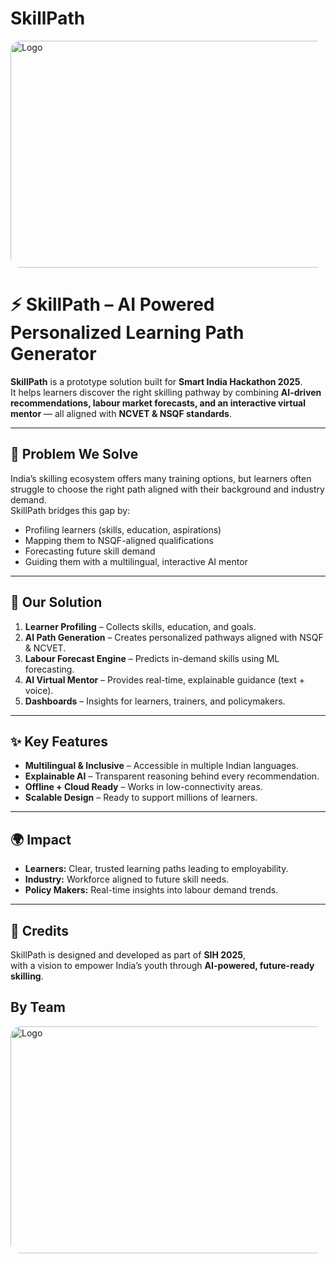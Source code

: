 # SkillPath
<img width="1024" height="363" alt="Logo" src="https://github.com/user-attachments/assets/7426e1e2-01fc-4be6-a5bb-982ccaeb9201" style="border-radius:16px;" />

# ⚡ SkillPath – AI Powered Personalized Learning Path Generator

**SkillPath** is a prototype solution built for **Smart India Hackathon 2025**.  
It helps learners discover the right skilling pathway by combining **AI-driven recommendations, labour market forecasts, and an interactive virtual mentor** — all aligned with **NCVET & NSQF standards**.

---

## 🎯 Problem We Solve
India’s skilling ecosystem offers many training options, but learners often struggle to choose the right path aligned with their background and industry demand.  
SkillPath bridges this gap by:
- Profiling learners (skills, education, aspirations)  
- Mapping them to NSQF-aligned qualifications  
- Forecasting future skill demand  
- Guiding them with a multilingual, interactive AI mentor  

---

## 🚀 Our Solution
1. **Learner Profiling** – Collects skills, education, and goals.  
2. **AI Path Generation** – Creates personalized pathways aligned with NSQF & NCVET.  
3. **Labour Forecast Engine** – Predicts in-demand skills using ML forecasting.  
4. **AI Virtual Mentor** – Provides real-time, explainable guidance (text + voice).  
5. **Dashboards** – Insights for learners, trainers, and policymakers.  

---

## ✨ Key Features
- **Multilingual & Inclusive** – Accessible in multiple Indian languages.  
- **Explainable AI** – Transparent reasoning behind every recommendation.  
- **Offline + Cloud Ready** – Works in low-connectivity areas.  
- **Scalable Design** – Ready to support millions of learners.  

---

## 🌍 Impact
- **Learners:** Clear, trusted learning paths leading to employability.  
- **Industry:** Workforce aligned to future skill needs.  
- **Policy Makers:** Real-time insights into labour demand trends.  

---

## 🙌 Credits
SkillPath is designed and developed as part of **SIH 2025**,  
with a vision to empower India’s youth through **AI-powered, future-ready skilling**.

## By Team
<img width="1024" height="363" alt="Logo" src="https://github.com/user-attachments/assets/31511503-a683-4b18-9ee4-4838a64a67b0" style="border-radius:16px;" />
